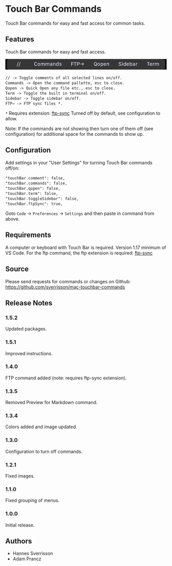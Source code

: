 # Touch Bar Commands
Touch Bar commands for easy and fast access for common tasks.

## Features

Touch Bar commands for easy and fast access. 

![Touch Bar with commands](https://github.com/sverrisson/mac-touchbar-commands/blob/master/src/images/TouchBarCommands.png?raw=true "Touch Bar with commands")

```
// -> Toggle comments of all selected lines on/off.
Commands -> Open the command pallette, esc to close.
Qopen -> Quick Open any file etc., esc to close.
Term -> Toggle the built in terminal on/off.
Sidebar -> Toggle sidebar on/off.
FTP→ -> FTP sync files *.
```
`*` Requires extension: [ftp-sync](https://marketplace.visualstudio.com/items?itemName=lukasz-wronski.ftp-sync) Turned off by default, see configuration to allow.

Note: If the commands are not showing then turn one of them off 
(see configuration) for additional space for the commands to show up.

## Configuration

Add settings in your "User Settings" for turning Touch Bar commands off/on:
```
"touchBar.comment": false,
"touchBar.commands": false,
"touchBar.qopen": false,
"touchBar.term": false,
"touchBar.toggleSidebar": false,
"touchBar.ftpSync": true,
```
Goto `Code` → `Preferences` → `Settings` and then paste in command from above.

## Requirements

A computer or keyboard with Touch Bar is required. Version 1.17 minimum of VS Code. For the ftp command, the ftp extension is required: [ftp-sync](https://marketplace.visualstudio.com/items?itemName=lukasz-wronski.ftp-sync)

## Source

Please send requests for commands or changes on Github: https://github.com/sverrisson/mac-touchbar-commands

## Release Notes

### 1.5.2

Updated packages.

### 1.5.1

Improved instructions.

### 1.4.0

FTP command added (note: requires ftp-sync extension).

### 1.3.5

Removed Preview for Markdown command.

### 1.3.4

Colors added and image updated.

### 1.3.0

Configuration to turn off commands.

### 1.2.1

Fixed images.

### 1.1.0

Fixed grouping of menus.

### 1.0.0

Initial release.

## Authors
- Hannes Sverrisson
- Adam Prancz
